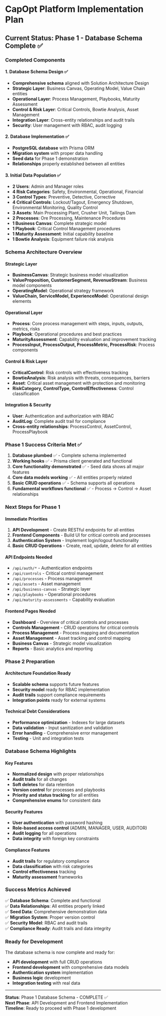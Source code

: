 # CapOpt Platform Implementation Plan

## Current Status: Phase 1 - Database Schema Complete ✅

### Completed Components

#### 1. Database Schema Design ✅
- **Comprehensive schema** aligned with Solution Architecture Design
- **Strategic Layer**: Business Canvas, Operating Model, Value Chain entities
- **Operational Layer**: Process Management, Playbooks, Maturity Assessment
- **Control & Risk Layer**: Critical Controls, Bowtie Analysis, Asset Management
- **Integration Layer**: Cross-entity relationships and audit trails
- **Security**: User management with RBAC, audit logging

#### 2. Database Implementation ✅
- **PostgreSQL database** with Prisma ORM
- **Migration system** with proper data handling
- **Seed data** for Phase 1 demonstration
- **Relationships** properly established between all entities

#### 3. Initial Data Population ✅
- **2 Users**: Admin and Manager roles
- **4 Risk Categories**: Safety, Environmental, Operational, Financial
- **3 Control Types**: Preventive, Detective, Corrective
- **4 Critical Controls**: Lockout/Tagout, Emergency Shutdown, Environmental Monitoring, Quality Control
- **3 Assets**: Main Processing Plant, Crusher Unit, Tailings Dam
- **2 Processes**: Ore Processing, Maintenance Procedures
- **1 Business Canvas**: Complete strategic model
- **1 Playbook**: Critical Control Management procedures
- **1 Maturity Assessment**: Initial capability baseline
- **1 Bowtie Analysis**: Equipment failure risk analysis

### Schema Architecture Overview

#### Strategic Layer
- **BusinessCanvas**: Strategic business model visualization
- **ValueProposition, CustomerSegment, RevenueStream**: Business model components
- **OperatingModel**: Operational strategy framework
- **ValueChain, ServiceModel, ExperienceModel**: Operational design elements

#### Operational Layer
- **Process**: Core process management with steps, inputs, outputs, metrics, risks
- **Playbook**: Operational procedures and best practices
- **MaturityAssessment**: Capability evaluation and improvement tracking
- **ProcessInput, ProcessOutput, ProcessMetric, ProcessRisk**: Process components

#### Control & Risk Layer
- **CriticalControl**: Risk controls with effectiveness tracking
- **BowtieAnalysis**: Risk analysis with threats, consequences, barriers
- **Asset**: Critical asset management with protection and monitoring
- **RiskCategory, ControlType, ControlEffectiveness**: Control classification

#### Integration & Security
- **User**: Authentication and authorization with RBAC
- **AuditLog**: Complete audit trail for compliance
- **Cross-entity relationships**: ProcessControl, AssetControl, ProcessPlaybook

### Phase 1 Success Criteria Met ✅

1. **Database plumbed** ✅ - Complete schema implemented
2. **Working hooks** ✅ - Prisma client generated and functional
3. **Core functionality demonstrated** ✅ - Seed data shows all major features
4. **Core data models working** ✅ - All entities properly related
5. **Basic CRUD operations** ✅ - Schema supports all operations
6. **Fundamental workflows functional** ✅ - Process → Control → Asset relationships

### Next Steps for Phase 1

#### Immediate Priorities
1. **API Development** - Create RESTful endpoints for all entities
2. **Frontend Components** - Build UI for critical controls and processes
3. **Authentication System** - Implement login/logout functionality
4. **Basic CRUD Operations** - Create, read, update, delete for all entities

#### API Endpoints Needed
- `/api/auth/*` - Authentication endpoints
- `/api/controls` - Critical control management
- `/api/processes` - Process management
- `/api/assets` - Asset management
- `/api/business-canvas` - Strategic layer
- `/api/playbooks` - Operational procedures
- `/api/maturity-assessments` - Capability evaluation

#### Frontend Pages Needed
- **Dashboard** - Overview of critical controls and processes
- **Controls Management** - CRUD operations for critical controls
- **Process Management** - Process mapping and documentation
- **Asset Management** - Asset tracking and control mapping
- **Business Canvas** - Strategic model visualization
- **Reports** - Basic analytics and reporting

### Phase 2 Preparation

#### Architecture Foundation Ready
- **Scalable schema** supports future features
- **Security model** ready for RBAC implementation
- **Audit trails** support compliance requirements
- **Integration points** ready for external systems

#### Technical Debt Considerations
- **Performance optimization** - Indexes for large datasets
- **Data validation** - Input sanitization and validation
- **Error handling** - Comprehensive error management
- **Testing** - Unit and integration tests

### Database Schema Highlights

#### Key Features
- **Normalized design** with proper relationships
- **Audit trails** for all changes
- **Soft deletes** for data retention
- **Version control** for processes and playbooks
- **Priority and status tracking** for all entities
- **Comprehensive enums** for consistent data

#### Security Features
- **User authentication** with password hashing
- **Role-based access control** (ADMIN, MANAGER, USER, AUDITOR)
- **Audit logging** for all operations
- **Data integrity** with foreign key constraints

#### Compliance Features
- **Audit trails** for regulatory compliance
- **Data classification** with risk categories
- **Control effectiveness** tracking
- **Maturity assessment** frameworks

### Success Metrics Achieved

✅ **Database Schema**: Complete and functional  
✅ **Data Relationships**: All entities properly linked  
✅ **Seed Data**: Comprehensive demonstration data  
✅ **Migration System**: Proper version control  
✅ **Security Model**: RBAC and audit trails  
✅ **Compliance Ready**: Audit trails and data integrity  

### Ready for Development

The database schema is now complete and ready for:
- **API development** with full CRUD operations
- **Frontend development** with comprehensive data models
- **Authentication system** implementation
- **Business logic** development
- **Integration testing** with real data

---

**Status**: Phase 1 Database Schema - COMPLETE ✅  
**Next Phase**: API Development and Frontend Implementation  
**Timeline**: Ready to proceed with Phase 1 development 